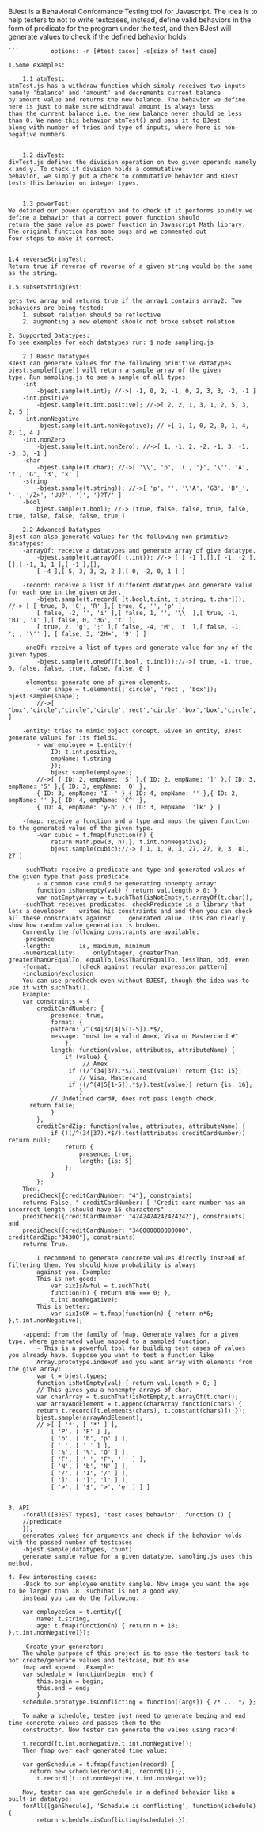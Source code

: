 BJest is a Behavioral Conformance Testing tool for Javascript.
The idea is to help  testers to not to write testcases, instead, define valid behaviors in the form of predicate for the program under the test, and then BJest will generate values to check if the defined behavior holds.

``` To run: run bjest in [NodeJs](http://nodejs.org/) and pass the target file  
```         options: -n [#test cases] -s[size of test case]

1.Some examples:

    1.1 atmTest:
atmTest.js has a withdraw function which simply receives two inputs namely 'balance' and 'amount' and decrements current balance
by amount value and returns the new balance. The behavior we define here is just to make sure withdrawal amount is always less
than the current balance i.e. the new balance never should be less than 0. We name this behavior atmTest() and pass it to BJest 
along with number of tries and type of inputs, where here is non-negative numbers.


    1.2 divTest:
divTest.js defines the division operation on two given operands namely x and y. To check if division holds a commutative 
behavior, we simply put a check to commutative behavior and BJest tests this behavior on integer types.


    1.3 powerTest:
We defined our power operation and to check if it performs soundly we define a behavior that a correct power function should
return the same value as power function in Javascript Math library. The original function has some bugs and we commented out
four steps to make it correct.


1.4 reverseStringTest:
Return true if reverse of reverse of a given string would be the same as the string.

1.5.subsetStringTest:

gets two array and returns true if the array1 contains array2. Two behaviors are being tested:
	1. subset relation should be reflective
	2. augmenting a new element should not broke subset relation

2. Supported Datatypes:
To see examples for each datatypes run: $ node sampling.js

    2.1 Basic Datatypes
BJest can generate values for the following primitive datatypes. bjest.sample([type]) will return a sample array of the given
type. Run sampling.js to see a sample of all types.
    -int
        -bjest.sample(t.int); //->[ -1, 0, 2, -1, 0, 2, 3, 3, -2, -1 ]
    -int.positive
        -bjest.sample(t.int.positive); //->[ 2, 2, 1, 3, 1, 2, 5, 3, 2, 5 ]
    -int.nonNegative
        -bjest.sample(t.int.nonNegative); //->[ 1, 1, 0, 2, 0, 1, 4, 2, 1, 4 ]
    -int.nonZero
        -bjest.sample(t.int.nonZero); //->[ 1, -1, 2, -2, -1, 3, -1, -3, 3, -1 ]
    -char
        -bjest.sample(t.char); //->[ '\\', 'p', '(', '}', '\'', 'A', 't', 'G', '3', 'k' ]
    -string
        -bjest.sample(t.string)); //->[ 'p', '', '\'A', 'G3', 'B"_', '-', '/Z>', 'UU?', ']', ')?T/' ]
    -bool
        bjest.sample(t.bool); //-> [true, false, false, true, false, true, false, false, false, true ]
    
    2.2 Advanced Datatypes
Bjest can also generate values for the following non-primitive datatypes:
    -arrayOf: receive a datatypes and generate array of give datatype.
        -bjest.sample(t.arrayOf( t.int)); //-> [ [ -1 ],[],[ -1, -2 ],[],[ -1, 1, 1 ],[ -1 ],[],
        [ -4 ],[ 5, 3, 3, 2, 2 ],[ 0, -2, 0, 1 ] ]

    -record: receive a list if different datatypes and generate value for each one in the given order.
        -bjest.sample(t.record( [t.bool,t.int, t.string, t.char])); //-> [ [ true, 0, 'C', 'R' ],[ true, 0, '', 'p' ],
        [ false, -2, '', 'i' ],[ false, 1, '', '\\' ],[ true, -1, 'BJ', 'I' ],[ false, 0, '3G', 't' ], 
        [ true, 2, 'g', ';' ],[ false, -4, 'M', 't' ],[ false, -1, ';', '\'' ], [ false, 3, '2H=', '9' ] ]

    -oneOf: receive a list of types and generate value for any of the given types.
        -bjest.sample(t.oneOf([t.bool, t.int]));//->[ true, -1, true, 0, false, false, true, false, false, 0 ]
        
    -elements: generate one of given elements.
        -var shape = t.elements(['circle', 'rect', 'box']); bjest.sample(shape);
        //->[ 'box','circle','circle','circle','rect','circle','box','box','circle','rect' ]

    -entity: tries to mimic object concept. Given an entity, BJest generate values for its fields.
        - var employee = t.entity({
            ID: t.int.positive,
            empName: t.string
            });
            bjest.sample(employee);
        //->[ { ID: 2, empName: 'S' },{ ID: 2, empName: ']' },{ ID: 3, empName: 'S' },{ ID: 3, empName: 'O' },
        { ID: 3, empName: 'I -' },{ ID: 4, empName: '' },{ ID: 2, empName: '' },{ ID: 4, empName: 'C^' },
        { ID: 4, empName: 'y-b' },{ ID: 3, empName: 'lk' } ]

    -fmap: receive a function and a type and maps the given function to the generated value of the given type.
        -var cubic = t.fmap(function(n) {
            return Math.pow(3, n);}, t.int.nonNegative);
            bjest.sample(cubic);//-> [ 1, 1, 9, 3, 27, 27, 9, 3, 81, 27 ]
            
    -suchThat: receive a predicate and type and generated values of the given type that pass predicate.
        - a common case could be generating nonempty array:
        function isNonempty(val) { return val.length > 0; }
        var notEmptyArray = t.suchThat(isNotEmpty,t.arrayOf(t.char));
	-suchThat receives predicates. checkPredicate is a library that lets a developer 	writes his constraints and and then you can check all these constraints against 	generated value. This can clearly show how random value generation is broken. 
	Currently the following constraints are available:
	-presence
	-length:		is, maximum, minimum
	-numericallity:		onlyInteger, greaterThan, greaterThanOrEqualTo, equalTo,lessThanOrEqualTo, lessThan, odd, even
	-format:		[check against regular expression pattern]
	-inclusion/exclusion
	You can use predCheck even without BJEST, though the idea was to use it with suchThat().
	Example:
	var constraints = {
        creditCardNumber: {
            presence: true,
            format: {
            pattern: /^(34|37|4|5[1-5]).*$/,
            message: "must be a valid Amex, Visa or Mastercard #"
                },
            length: function(value, attributes, attributeName) {
                if (value) {
                     // Amex
                 if ((/^(34|37).*$/).test(value)) return {is: 15};
                    // Visa, Mastercard
                 if ((/^(4|5[1-5]).*$/).test(value)) return {is: 16};
                    }
            // Undefined card#, does not pass length check.
      return false;
            }
        },
        creditCardZip: function(value, attributes, attributeName) {
            if (!(/^(34|37).*$/).test(attributes.creditCardNumber)) return null;
                return {
                    presence: true,
                    length: {is: 5}
                };
            }
        };
	Then,
	prediCheck({creditCardNumber: "4"}, constraints)
	returns False, " creditCardNumber: [ 'Credit card number has an incorrect length (should have 16 characters"
	prediCheck({creditCardNumber: "4242424242424242"}, constraints) and 
	prediCheck({creditCardNumber: "340000000000000", creditCardZip:"34300"}, constraints)
	returns True.
        
        I recommend to generate concrete values directly instead of filtering them. You should know probability is always
        against you. Example:
        This is not good:
            var sixIsAwful = t.suchThat(
            function(n) { return n%6 === 0; },
            t.int.nonNegative);
        This is better:
            var sixIsOK = t.fmap(function(n) { return n*6; },t.int.nonNegative);
            
    -append: from the family of fmap. Generate values for a given type, where generated value mapped to a sampled function.
        - This is a powerful tool for building test cases of values you already have. Suppose you want to test a function like
        Array.prototype.indexOf and you want array with elements from the give array:
        var t = bjest.types;
        function isNotEmpty(val) { return val.length > 0; }
        // This gives you a nonempty arrays of char.
        var charArray = t.suchThat(isNotEmpty,t.arrayOf(t.char));
        var arrayAndElement = t.append(charArray,function(chars) {
	    return t.record([t.elements(chars), t.constant(chars)]);});
	    bjest.sample(arrayAndElement);
	    //->[ [ '*', [ '*' ] ],
            [ 'P', [ 'P' ] ],
            [ 'b', [ 'b', 'p' ] ],
            [ ' ', [ ' ' ] ],
            [ '%', [ '%', 'O' ] ],
            [ 'F', [ ' ', 'F', '`' ] ],
            [ 'N', [ 'b', 'N' ] ],
            [ '/', [ '1', '/' ] ],
            [ ']', [ ']', 'l' ] ],
            [ '>', [ '$', '>', 'e' ] ] ]

    
3. API
    -forAll([BJEST types], 'test cases behavior', function () {
    //predicate
    });
    generates values for arguments and check if the behavior holds with the passed number of testcases
    -bjest.sample(datatypes, count)
    generate sample value for a given datatype. samoling.js uses this method.

4. Few interesting cases:
    -Back to our employee enitity sample. Now image you want the age to be larger than 18. suchThat is not a good way, 
    instead you can do the following:
    
    var employeeGen = t.entity({
        name: t.string,
        age: t.fmap(function(n) { return n + 18; },t.int.nonNegative)});
    
    -Create your generator:
    The whole purpose of this project is to ease the testers task to not create/generate values and testcase, but to use
    fmap and append...Example:
    var schedule = function(begin, end) {
        this.begin = begin;
        this.end = end;
        }
    schedule.prototype.isConflicting = function([args]) { /* ... */ };
    
    To make a schedule, testee just need to generate beging and end time concrete values and passes them to the
    constructor. Now tester can generate the values using record:
    
    t.record([t.int.nonNegative,t.int.nonNegative]);
    Then fmap over each generated time value:

    var genSchedule = t.fmap(function(record) {
      return new schedule(record[0], record[1]);},
        t.record([t.int.nonNegative,t.int.nonNegative));
        
    Now, tester can use genSchedule in a defined behavior like a built-in datatype:
    forAll([genShecule], 'Schedule is conflicting', function(schedule) {
        return schedule.isConflicting(schedule);});
        
    
